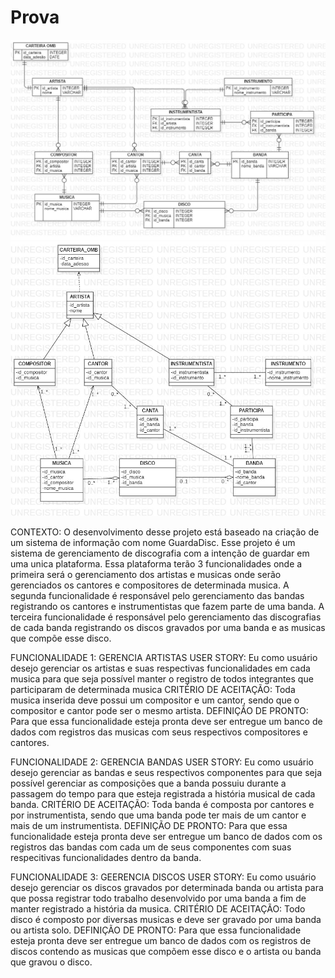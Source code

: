 # Prova
<img src="https://github.com/Lealfelipe/Prova/blob/acaae4919feb9cfb57abab842ba5f68df20934f5/modelo_relacional.jpg">

<img src="https://github.com/Lealfelipe/Prova/blob/acaae4919feb9cfb57abab842ba5f68df20934f5/diagrama_de_classes.jpg">

CONTEXTO: O desenvolvimento desse projeto está baseado na criação de um sistema de informação com nome GuardaDisc. Esse projeto é um sistema de gerenciamento de discografia com a intenção de guardar em uma unica plataforma. Essa plataforma terão 3 funcionalidades onde a primeira será o gerenciamento dos artistas e musicas onde serão gerenciados os cantores e compositores de determinada musica. A segunda funcionalidade é responsável pelo gerenciamento das bandas registrando os cantores e instrumentistas que fazem parte de uma banda. A terceira funcionalidade é responsável pelo gerenciamento das discografias de cada banda registrando os discos gravados por uma banda e as musicas que compõe esse disco.

FUNCIONALIDADE 1: GERENCIA ARTISTAS
USER STORY: Eu como usuário desejo gerenciar os artistas e suas respectivas funcionalidades em cada musica para que seja possível manter o registro de todos integrantes que participaram de determinada musica
CRITÉRIO DE ACEITAÇÃO: Toda musica inserida deve possui um compositor e um cantor, sendo que o compositor e cantor pode ser o mesmo artista.
DEFINIÇÃO DE PRONTO: Para que essa funcionalidade esteja pronta deve ser entregue um banco de dados com registros das musicas com seus respectivos compositores e cantores.

FUNCIONALIDADE 2: GERENCIA BANDAS
USER STORY: Eu como usuário desejo gerenciar as bandas e seus respectivos componentes para que seja possível gerenciar as composições que a banda possuiu durante a passagem do tempo para que esteja registrada a história musical de cada banda.
CRITÉRIO DE ACEITAÇÃO: Toda banda é composta por cantores e por instrumentista, sendo que uma banda pode ter mais de um cantor e mais de um instrumentista.
DEFINIÇÃO DE PRONTO: Para que essa funcionalidade esteja pronta deve ser entregue um banco de dados com os registros das bandas com cada um de seus componentes com suas respecitivas funcionalidades dentro da banda. 

FUNCIONALIDADE 3: GEERENCIA DISCOS
USER STORY: Eu como usuário desejo gerenciar os discos gravados por determinada banda ou artista para que possa registrar todo trabalho desenvolvido por uma banda a fim de manter registrado a história da musica. 
CRITÉRIO DE ACEITAÇÃO: Todo disco é composto por diversas musicas e deve ser gravado por uma banda ou artista solo.
DEFINIÇÃO DE PRONTO: Para que essa funcionalidade esteja pronta deve ser entregue um banco de dados com os registros de discos contendo as musicas que compõem esse disco e o artista ou banda que gravou o disco.  
